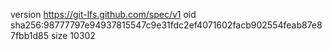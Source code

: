 version https://git-lfs.github.com/spec/v1
oid sha256:98777797e94937815547c9e31fdc2ef4071602facb902554feab87e87fbb1d85
size 10302
